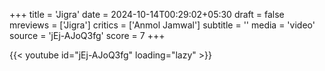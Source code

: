 +++
title = 'Jigra'
date = 2024-10-14T00:29:02+05:30
draft = false
mreviews = ['Jigra']
critics = ['Anmol Jamwal']
subtitle = ''
media = 'video'
source = 'jEj-AJoQ3fg'
score = 7
+++

{{< youtube id="jEj-AJoQ3fg" loading="lazy" >}}
